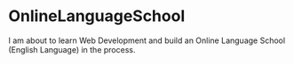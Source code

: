 # OnlineLanguageSchool
I am about to learn Web Development and build an Online Language School (English Language) in the process.
